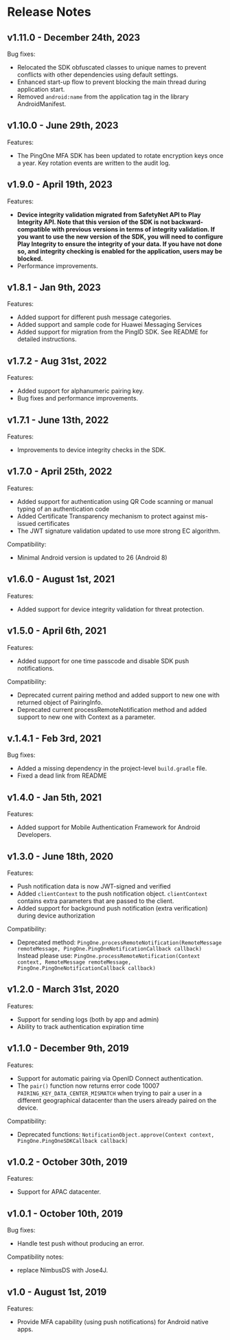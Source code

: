 # Release Notes

## v1.11.0 - December 24th, 2023
Bug fixes:

- Relocated the SDK obfuscated classes to unique names to prevent conflicts with other dependencies using default settings.
- Enhanced start-up flow to prevent blocking the main thread during application start.
- Removed `android:name` from the application tag in the library AndroidManifest.


## v1.10.0 - June 29th, 2023
Features:

- The PingOne MFA SDK has been updated to rotate encryption keys once a year. Key rotation events are written to the audit log.


## v1.9.0 - April 19th, 2023
Features:

- **Device integrity validation migrated from SafetyNet API to Play Integrity API.
  Note that this version of the SDK is not backward-compatible with previous versions in terms of integrity validation. If you want to use the new version of the SDK, you will need to configure Play Integrity to ensure the integrity of your data. If you have not done so, and integrity checking is enabled for the application, users may be blocked.**
- Performance improvements.


## v1.8.1 - Jan 9th, 2023
Features:

- Added support for different push message categories.
- Added support and sample code for Huawei Messaging Services
- Added support for migration from the PingID SDK. See README for detailed instructions.


## v1.7.2 - Aug 31st, 2022
Features:

- Added support for alphanumeric pairing key.
- Bug fixes and performance improvements.


## v1.7.1 - June 13th, 2022
Features:

- Improvements to device integrity checks in the SDK.


## v1.7.0 - April 25th, 2022
Features:

- Added support for authentication using QR Code scanning or manual typing of an authentication code
- Added Certificate Transparency mechanism to protect against mis-issued certificates
- The JWT signature validation updated to use more strong EC algorithm.

Compatibility:

- Minimal Android version is updated to 26 (Android 8)


## v1.6.0 - August 1st, 2021
Features:

- Added support for device integrity validation for threat protection.


## v1.5.0 - April 6th, 2021
Features:

- Added support for one time passcode and disable SDK push notifications.

Compatibility:

- Deprecated current pairing method and added support to new one with returned object of PairingInfo.
- Deprecated current processRemoteNotification method and added support to new one with Context as a parameter.


## v.1.4.1 - Feb 3rd, 2021
Bug fixes:

- Added a missing dependency in the project-level `build.gradle` file.
- Fixed a dead link from README


## v1.4.0 - Jan 5th, 2021
Features:

- Added support for Mobile Authentication Framework for Android Developers.


## v1.3.0 - June 18th, 2020
Features:

- Push notification data is now JWT-signed and verified
- Added `clientContext` to the push notification object. `clientContext` contains extra parameters that are passed to the client.
- Added support for background push notification (extra verification) during device authorization


Compatibility:

- Deprecated method: `PingOne.processRemoteNotification(RemoteMessage remoteMessage, PingOne.PingOneNotificationCallback callback)`
  Instead please use:
  `PingOne.processRemoteNotification(Context context, RemoteMessage remoteMessage, PingOne.PingOneNotificationCallback callback)`


## v1.2.0 - March 31st, 2020
Features:

- Support for sending logs (both by app and admin)
- Ability to track authentication expiration time


## v1.1.0 - December 9th, 2019
Features:

- Support for automatic pairing via OpenID Connect authentication.
- The `pair()` function now returns error code 10007 `PAIRING_KEY_DATA_CENTER_MISMATCH` when trying to pair a user in a different geographical datacenter than the users already paired on the device.

Compatibility:

- Deprecated functions: `NotificationObject.approve(Context context, PingOne.PingOneSDKCallback callback)`


## v1.0.2 - October 30th, 2019
Features:

- Support for APAC datacenter.


## v1.0.1 - October 10th, 2019
Bug fixes:
- Handle test push without producing an error.

Compatibility notes:
- replace NimbusDS with Jose4J.


## v1.0 - August 1st, 2019
Features:

- Provide MFA capability (using push notifications) for Android native apps.
